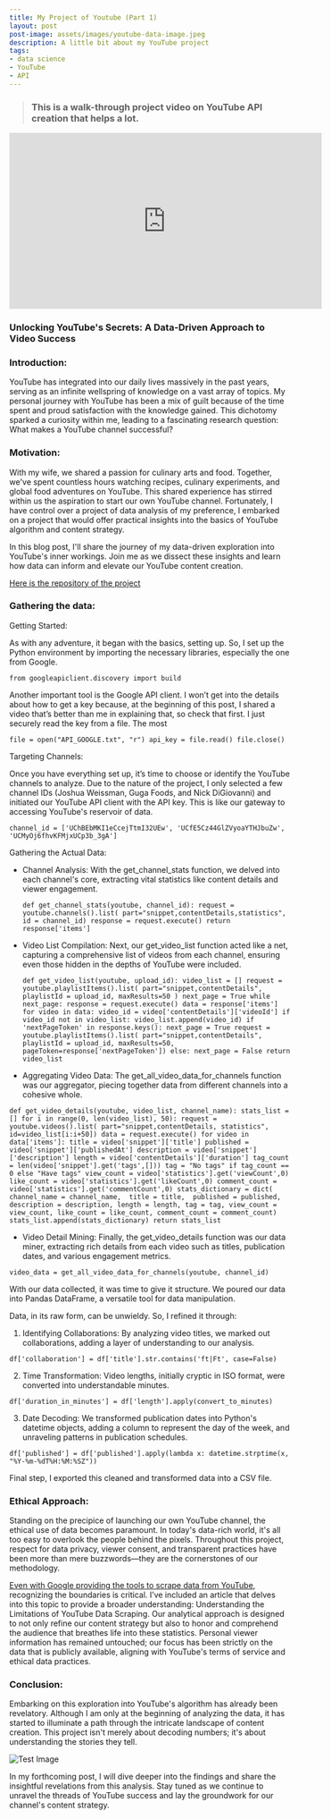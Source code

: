 ```yaml
---
title: My Project of Youtube (Part 1)
layout: post
post-image: assets/images/youtube-data-image.jpeg
description: A little bit about my YouTube project
tags:
- data science
- YouTube
- API
---
```


> ### This is a walk-through project video on YouTube API creation that helps a lot.
<iframe width="560" height="315" src="https://www.youtube.com/watch?v=SwSbnmqk3zY&t=3442s&ab_channel=techTFQ" frameborder="0" allow="accelerometer; autoplay; encrypted-media; gyroscope; picture-in-picture" allowfullscreen></iframe>

### Unlocking YouTube's Secrets: A Data-Driven Approach to Video Success

### Introduction:

YouTube has integrated into our daily lives massively in the past years, serving as an infinite wellspring of knowledge on a vast array of topics. My personal journey with YouTube has been a mix of guilt because of the time spent and proud satisfaction with the knowledge gained. This dichotomy sparked a curiosity within me, leading to a fascinating research question: What makes a YouTube channel successful?

### Motivation:

With my wife, we shared a passion for culinary arts and food. Together, we've spent countless hours watching recipes, culinary experiments, and global food adventures on YouTube. This shared experience has stirred within us the aspiration to start our own YouTube channel. Fortunately, I have control over a project of data analysis of my preference, I embarked on a project that would offer practical insights into the basics of YouTube algorithm and content strategy.

In this blog post, I'll share the journey of my data-driven exploration into YouTube's inner workings. Join me as we dissect these insights and learn how data can inform and elevate our YouTube content creation.

[Here is the repository of the project](https://github.com/JT98CH/PROJECT_YOUTUBE.git)

### Gathering the data:

Getting Started:

As with any adventure, it began with the basics, setting up. So, I set up the Python environment by importing the necessary libraries, especially the one from Google.

`from googleapiclient.discovery import build`

Another important tool is the Google API client. I won’t get into the details about how to get a key because, at the beginning of this post, I shared a video that’s better than me in explaining that, so check that first. I just securely read the key from a file. The most

`file = open("API_GOOGLE.txt", "r")
api_key = file.read()
file.close()`

Targeting Channels:

Once you have everything set up, it’s time to choose or identify the YouTube channels to analyze. Due to the nature of the project, I only selected a few channel IDs (Joshua Weissman, Guga Foods, and Nick DiGiovanni) and initiated our YouTube API client with the API key. This is like our gateway to accessing YouTube's reservoir of data.

`channel_id = ['UChBEbMKI1eCcejTtmI32UEw', 'UCfE5Cz44GlZVyoaYTHJbuZw', 'UCMyOj6fhvKFMjxUCp3b_3gA']`

Gathering the Actual Data:

* Channel Analysis: With the get_channel_stats function, we delved into each channel's core, extracting vital statistics like content details and viewer engagement.

  `def get_channel_stats(youtube, channel_id):
    request = youtube.channels().list(
    part="snippet,contentDetails,statistics",
        id = channel_id)
    response = request.execute()
    return response['items']`

* Video List Compilation: Next, our get_video_list function acted like a net, capturing a comprehensive list of videos from each channel, ensuring even those hidden in the depths of YouTube were included.

  `def get_video_list(youtube, upload_id):
    video_list = []
    request = youtube.playlistItems().list(
    part="snippet,contentDetails",
    playlistId = upload_id,
    maxResults=50
    )
    next_page = True
    while next_page:
        response = request.execute()
        data = response['items']
        for video in data:
            video_id = video['contentDetails']['videoId']
            if video_id not in video_list:
                video_list.append(video_id)
        if 'nextPageToken' in response.keys():
            next_page = True
            request = youtube.playlistItems().list(
                part="snippet,contentDetails",
                playlistId = upload_id,
                maxResults=50,
                pageToken=response['nextPageToken'])
        else:
            next_page = False
  return video_list`

* Aggregating Video Data: The get_all_video_data_for_channels function was our aggregator, piecing together data from different channels into a cohesive whole.

`def get_video_details(youtube, video_list, channel_name):
    stats_list = []
    for i in range(0, len(video_list), 50):
        request = youtube.videos().list(
            part="snippet,contentDetails, statistics",
            id=video_list[i:i+50])
        data = request.execute()
        for video in data['items']:
            title = video['snippet']['title']
            published = video['snippet']['publishedAt']
            description = video['snippet']['description']
            length = video['contentDetails']['duration']
            tag_count = len(video['snippet'].get('tags',[]))
            tag = "No tags" if tag_count == 0 else "Have tags"
            view_count = video['statistics'].get('viewCount',0)
            like_count = video['statistics'].get('likeCount',0)
            comment_count = video['statistics'].get('commentCount',0)
            stats_dictionary = dict(
                channel_name = channel_name, 
                title = title, 
                published = published, 
                description = description,
                length = length,
                tag = tag,
                view_count = view_count,
                like_count = like_count,
                comment_count = comment_count)
            stats_list.append(stats_dictionary)
    return stats_list`

* Video Detail Mining: Finally, the get_video_details function was our data miner, extracting rich details from each video such as titles, publication dates, and various engagement metrics.

`video_data = get_all_video_data_for_channels(youtube, channel_id)`

With our data collected, it was time to give it structure. We poured our data into Pandas DataFrame, a versatile tool for data manipulation. 

Data, in its raw form, can be unwieldy. So, I refined it through:

1. Identifying Collaborations: By analyzing video titles, we marked out collaborations, adding a layer of understanding to our analysis.

`df['collaboration'] = df['title'].str.contains('ft|Ft', case=False)`

2. Time Transformation: Video lengths, initially cryptic in ISO format, were converted into understandable minutes.

`df['duration_in_minutes'] = df['length'].apply(convert_to_minutes)`

3. Date Decoding: We transformed publication dates into Python's datetime objects, adding a column to represent the day of the week, and unraveling patterns in publication schedules.

`df['published'] = df['published'].apply(lambda x: datetime.strptime(x, "%Y-%m-%dT%H:%M:%SZ"))`

Final step, I exported this cleaned and transformed data into a CSV file.

### Ethical Approach:

Standing on the precipice of launching our own YouTube channel, the ethical use of data becomes paramount. In today's data-rich world, it's all too easy to overlook the people behind the pixels. Throughout this project, respect for data privacy, viewer consent, and transparent practices have been more than mere buzzwords—they are the cornerstones of our methodology.

[Even with Google providing the tools to scrape data from YouTube](https://developers.google.com/youtube/v3), recognizing the boundaries is critical. I’ve included an article that delves into this topic to provide a broader understanding: Understanding the Limitations of YouTube Data Scraping. Our analytical approach is designed to not only refine our content strategy but also to honor and comprehend the audience that breathes life into these statistics. Personal viewer information has remained untouched; our focus has been strictly on the data that is publicly available, aligning with YouTube's terms of service and ethical data practices.

### Conclusion:

Embarking on this exploration into YouTube's algorithm has already been revelatory. Although I am only at the beginning of analyzing the data, it has started to illuminate a path through the intricate landscape of content creation. This project isn't merely about decoding numbers; it's about understanding the stories they tell.

![Test Image](/my-blog/master/assets/images/output.png)

In my forthcoming post, I will dive deeper into the findings and share the insightful revelations from this analysis. Stay tuned as we continue to unravel the threads of YouTube success and lay the groundwork for our channel's content strategy.
